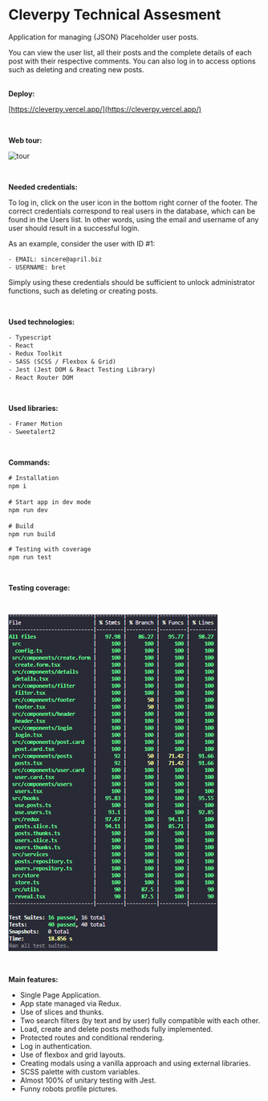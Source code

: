 # Cleverpy Technical Assesment

Application for managing {JSON} Placeholder user posts.

You can view the user list, all their posts and the complete details of each post with their respective comments. You can also log in to access options such as deleting and creating new posts.
<br/>
<br/>

**Deploy:**
<br/>

[https://cleverpy.vercel.app/](https://cleverpy.vercel.app/)

<br/>

**Web tour:**
<br/>

![tour](./public/web-tour.gif)

<br/>

**Needed credentials:**

To log in, click on the user icon in the bottom right corner of the footer. The correct credentials correspond to real users in the database, which can be found in the Users list. In other words, using the email and username of any user should result in a successful login.

As an example, consider the user with ID #1:

```
- EMAIL: sincere@april.biz
- USERNAME: bret
```

Simply using these credentials should be sufficient to unlock administrator functions, such as deleting or creating posts.

<br/>

**Used technologies:**

```
- Typescript
- React
- Redux Toolkit
- SASS (SCSS / Flexbox & Grid)
- Jest (Jest DOM & React Testing Library)
- React Router DOM
```

<br/>

**Used libraries:**

```
- Framer Motion
- Sweetalert2
```

<br/>

**Commands:**

```shell
# Installation
npm i

# Start app in dev mode
npm run dev

# Build
npm run build
```

```shell
# Testing with coverage
npm run test
```

<br/>

**Testing coverage:**

<br/>

![coverage](./public/coverage.png)

<br/>

**Main features:**

- Single Page Application.
- App state managed via Redux.
- Use of slices and thunks.
- Two search filters (by text and by user) fully compatible with each other.
- Load, create and delete posts methods fully implemented.
- Protected routes and conditional rendering.
- Log in authentication.
- Use of flexbox and grid layouts.
- Creating modals using a vanilla approach and using external libraries.
- SCSS palette with custom variables.
- Almost 100% of unitary testing with Jest.
- Funny robots profile pictures.
